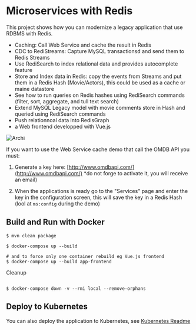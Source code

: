 # Microservices with Redis

This project shows how you can modernize a legacy application that use RDBMS with Redis.

* Caching: Call Web Service and cache the result in Redis
* CDC to RediStreams: Capture MySQL transactionsd and send them to Redis Streams
* Use RediSearch to index relational data and provides autocomplete feature
* Store and Index data in Redis: copy the events from Streams and put them in a Redis Hash (Movie/Actors), this could be used as a cache or maine datastore 
* See how to run queries on Redis hashes using RediSearch commands (filter, sort, aggregate, and tull text search)
* Extend MySQL Legacy model with movie comments store in Hash and queried using RediSearch commands
* Push relationnoal data into RedisGraph
* a Web frontend developped with Vue.js

![Archi](./ui-redis-front-end/redis-front/public/imgs/overal-archi.png)


If you want to use the Web Service cache demo that call the OMDB API you must:

1. Generate a key here: [http://www.omdbapi.com/](http://www.omdbapi.com/) *do not forge to activate it, you will receive an email)

2. When the applications is ready go to the "Services" page and enter the key in the configuration screen, this will save the key in a Redis Hash (lool at `ms:config` during the demo)


## Build and Run with Docker


```
$ mvn clean package

$ docker-compose up --build

# and to force only one container rebuild eg Vue.js frontend
$ docker-compose up --build app-frontend

```

Cleanup

```

$ docker-compose down -v --rmi local --remove-orphans

```

## Deploy to Kubernetes

You can also deploy the application to Kubernetes, see [Kubernetes Readme](./kubernetes/README.md)
